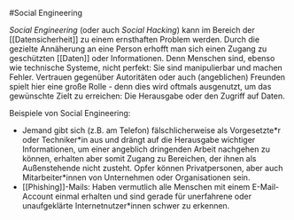 #Social Engineering 

*Social Engineering* (oder auch *Social Hacking*) kann im Bereich der [[Datensicherheit]] zu einem ernsthaften Problem werden. Durch die gezielte Annäherung an eine Person erhofft man sich einen Zugang zu geschützten [[Daten]] oder Informationen. Denn Menschen sind, ebenso wie technische Systeme, nicht perfekt: Sie sind manipulierbar und machen Fehler. 
Vertrauen gegenüber Autoritäten oder auch (angeblichen) Freunden spielt hier eine große Rolle - denn dies wird oftmals ausgenutzt, um das gewünschte Zielt zu erreichen: Die Herausgabe oder den Zugriff auf Daten. 

Beispiele von Social Engineering:

- Jemand gibt sich (z.B. am Telefon) fälschlicherweise als Vorgesetzte\*r oder Techniker\*in aus und drängt auf die Herausgabe wichtiger Informationen, um einer angeblich dringenden Arbeit nachgehen zu können, erhalten aber somit Zugang zu Bereichen, der ihnen als Außenstehende nicht zusteht. Opfer können Privatpersonen, aber auch Mitarbeiter\*innen von Unternehmen oder Organisationen sein. 
- [[Phishing]]-Mails: Haben vermutlich alle Menschen mit einem E-Mail-Account einmal erhalten und sind gerade für unerfahrene oder unaufgeklärte Internetnutzer\*innen schwer zu erkennen.

